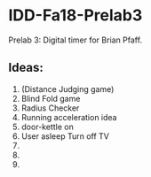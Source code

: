 # IDD-Fa18-Prelab3

Prelab 3: Digital timer for Brian Pfaff.

## Ideas: 
1. (Distance Judging game) 
2. Blind Fold game
3. Radius Checker
4. Running acceleration idea
5. door-kettle on
6. User asleep Turn off TV
7.
8.
9.
